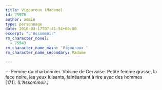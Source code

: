 ```yaml
---
title: Vigouroux (Madame)
id: 75970
author: admin
type: personnage
date: 2010-03-17T07:41:54+00:00
excerpt: "L'Assommoir"
rm_character_novel:
  - 75943
rm_character_name_main: 'Vigouroux '
rm_character_name_secondary: Madame

---
```

— Femme du charbonnier. Voisine de Gervaise. Petite femme grasse, la face noire, les yeux luisants, fainéantant à rire avec des hommes [171]. _(L&rsquo;Assommoir.)_